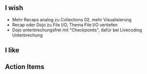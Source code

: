 ## I wish

* Mehr Recaps analog zu Collections 02, mehr Visualisierung
* Recap oder Dojo zu File I/O, Thema File I/O vertiefen
* Dojo unterbrechungsfrei mit "Checkpoints", dafür bei Livecoding Unterbrechung 

## I like


## Action Items

